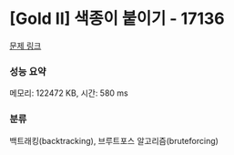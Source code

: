 # [Gold II] 색종이 붙이기 - 17136 

[문제 링크](https://www.acmicpc.net/problem/17136) 

### 성능 요약

메모리: 122472 KB, 시간: 580 ms

### 분류

백트래킹(backtracking), 브루트포스 알고리즘(bruteforcing)

